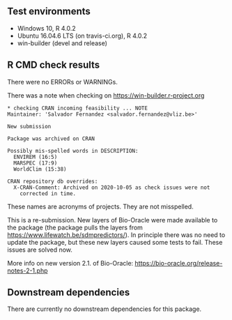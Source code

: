 ## Test environments
* Windows 10, R 4.0.2
* Ubuntu 16.04.6 LTS (on travis-ci.org), R 4.0.2
* win-builder (devel and release)
 
## R CMD check results

There were no ERRORs or WARNINGs. 

There was a note when checking on https://win-builder.r-project.org

```
* checking CRAN incoming feasibility ... NOTE
Maintainer: 'Salvador Fernandez <salvador.fernandez@vliz.be>'

New submission

Package was archived on CRAN

Possibly mis-spelled words in DESCRIPTION:
  ENVIREM (16:5)
  MARSPEC (17:9)
  WorldClim (15:38)

CRAN repository db overrides:
  X-CRAN-Comment: Archived on 2020-10-05 as check issues were not
    corrected in time.
```

These names are acronyms of projects. They are not misspelled.

This is a re-submission. New layers of Bio-Oracle were made available to the package (the package pulls the layers from https://www.lifewatch.be/sdmpredictors/). In principle there was no need to update the package, but these new layers caused some tests to fail. These issues are solved now.

More info on new version 2.1. of Bio-Oracle: https://bio-oracle.org/release-notes-2-1.php


## Downstream dependencies

There are currently no downstream dependencies for this package.


